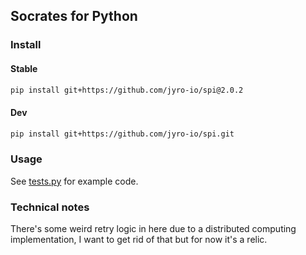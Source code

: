 ## Socrates for Python

### Install

#### Stable

```bash
pip install git+https://github.com/jyro-io/spi@2.0.2
```

#### Dev

```bash
pip install git+https://github.com/jyro-io/spi.git
```

### Usage

See [tests.py](tests.py) for example code.

### Technical notes

There's some weird retry logic in here due to a 
distributed computing implementation,
I want to get rid of that but for now it's a relic.